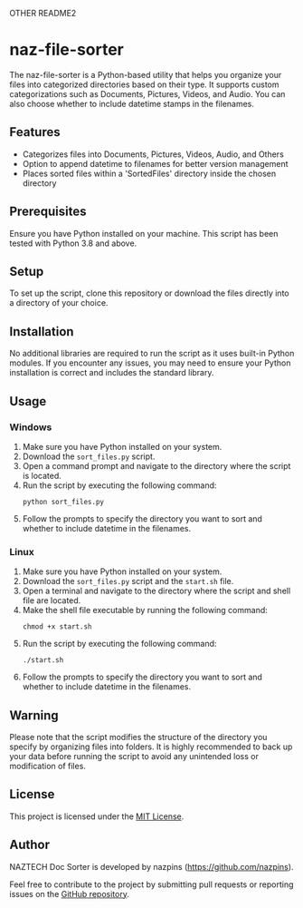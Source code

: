 OTHER README2

# naz-file-sorter

The naz-file-sorter is a Python-based utility that helps you organize your files into categorized directories based on their type. It supports custom categorizations such as Documents, Pictures, Videos, and Audio. You can also choose whether to include datetime stamps in the filenames.

## Features

- Categorizes files into Documents, Pictures, Videos, Audio, and Others
- Option to append datetime to filenames for better version management
- Places sorted files within a 'SortedFiles' directory inside the chosen directory

## Prerequisites

Ensure you have Python installed on your machine. This script has been tested with Python 3.8 and above.

## Setup

To set up the script, clone this repository or download the files directly into a directory of your choice.

## Installation

No additional libraries are required to run the script as it uses built-in Python modules. If you encounter any issues, you may need to ensure your Python installation is correct and includes the standard library.

## Usage

### Windows

1. Make sure you have Python installed on your system.
2. Download the `sort_files.py` script.
3. Open a command prompt and navigate to the directory where the script is located.
4. Run the script by executing the following command:
   ```
   python sort_files.py
   ```
5. Follow the prompts to specify the directory you want to sort and whether to include datetime in the filenames.

### Linux

1. Make sure you have Python installed on your system.
2. Download the `sort_files.py` script and the `start.sh` file.
3. Open a terminal and navigate to the directory where the script and shell file are located.
4. Make the shell file executable by running the following command:
   ```
   chmod +x start.sh
   ```
5. Run the script by executing the following command:
   ```
   ./start.sh
   ```
6. Follow the prompts to specify the directory you want to sort and whether to include datetime in the filenames.

## Warning

Please note that the script modifies the structure of the directory you specify by organizing files into folders. It is highly recommended to back up your data before running the script to avoid any unintended loss or modification of files.

## License

This project is licensed under the [MIT License](LICENSE).

## Author

NAZTECH Doc Sorter is developed by nazpins (https://github.com/nazpins).

Feel free to contribute to the project by submitting pull requests or reporting issues on the [GitHub repository](https://github.com/nazpins/naz-doc-sorter).
